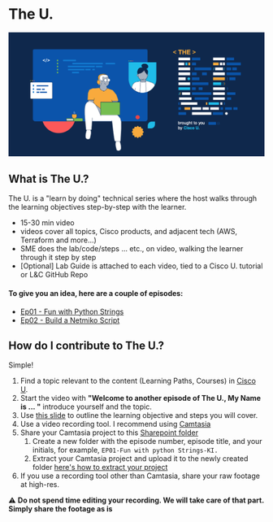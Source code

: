 # The U.
![img.png](./assets/imgs/TheU.png)
## What is The U.?
The U. is a "learn by doing" technical series where the host walks through the learning objectives step-by-step with the learner.   

- 15-30 min video
- videos cover all topics, Cisco products, and adjacent tech (AWS, Terraform and more...)
- SME does the lab/code/steps ... etc., on video, walking the learner through it step by step
- [Optional] Lab Guide is attached to each video, tied to a Cisco U. tutorial or L&C GitHub Repo 

#### To give you an idea, here are a couple of episodes:
- [Ep01 - Fun with Python Strings](https://cisco.box.com/s/dozsr503unwz4b6ld8lraqdc4vs2vi1v)
- [Ep02 - Build a Netmiko Script](https://cisco.box.com/s/tlqqg2thdxx2rrar85cp25l19oqyi565)


## How do I contribute to The U.?

Simple! 
1. Find a topic relevant to the content (Learning Paths, Courses) in [Cisco U](https://u.cisco.com).
2. Start the video with **"Welcome to another episode of The U., My Name is ... "** introduce yourself and the topic.
3. Use [this slide](./assets/slide/TheU.-opening-slide-template.pptx) to outline the learning objective and steps you will cover.
4. Use a video recording tool. I recommend using [Camtasia](https://www.techsmith.com/video-editor.html)  
5. Share your Camtasia project to this [Sharepoint folder](https://cisco-my.sharepoint.com/:f:/p/kiskande/EowWTE53y59NohbuMuPo1XABEKEN8tXJNRWKXbsjBV_M6g?e=HmT8AO)
   1. Create a new folder with the episode number, episode title, and your initials, for example, `EP01-Fun with python Strings-KI.`
   2. Extract your Camtasia project and upload it to the newly created folder [here's how to extract your project](https://www.techsmith.com/learn/tutorials/camtasia/project-files/)
6. If you use a recording tool other than Camtasia, share your raw footage at high-res.

⚠️ **Do not spend time editing your recording. We will take care of that part. Simply share the footage as is**